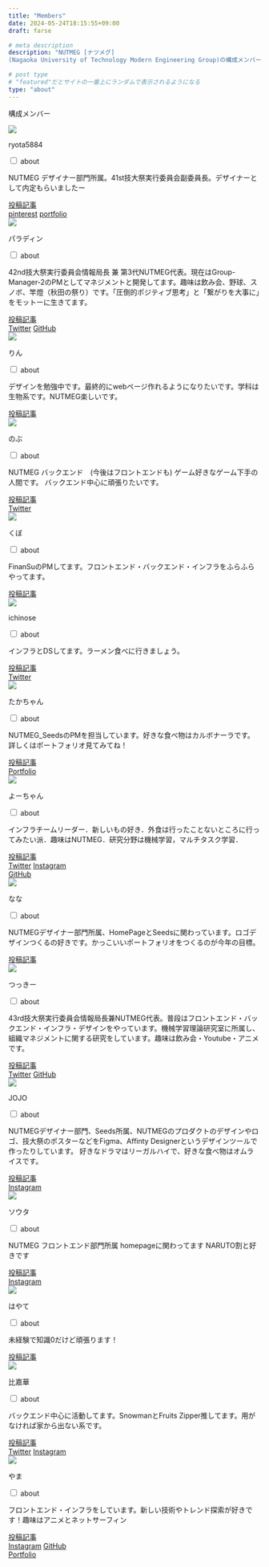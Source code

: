```yaml
---
title: "Members"
date: 2024-05-24T18:15:55+09:00
draft: farse

# meta description
description: "NUTMEG [ナツメグ]
(Nagaoka University of Technology Modern Engineering Group)の構成メンバーを紹介します。"

# post type
# "featured"だとサイトの一番上にランダムで表示されるようになる
type: "about"
---
```

構成メンバー

<div class="members-flex-box">
  <div class="members-flex-box__card">
  <image class="members-flex-box__card__img" src="../images/members/kobayashi.png">
  <p class="members-flex-box__card__name">ryota5884</p>
  <div class="members-flex-box__card__body">
    <input id="14" class="acd-check" type="checkbox">
    <label class="acd-label" for="14">about</label>
    <div class="acd-content">
      <p>NUTMEG デザイナー部門所属。41st技大祭実行委員会副委員長。デザイナーとして内定もらいましたー</p>
    </div>
  </div>
  <div class="members-flex-box__card__link">
    <a class="members-flex-box__card__post-list" href="https://blog.nutmeg.cloud/authors/ryota5884/">投稿記事</a><br>
    <a class="members-flex-box__card__post-list" href="https://pin.it/3xYYEw9">pinterest</a>
    <a class="members-flex-box__card__post-list" href="https://student.redesigner.jp/students/5e2c3b73ba0a846b7166acc2e59eaba5">portfolio</a>
  </div>
</div>

<div class="members-flex-box__card">
  <image class="members-flex-box__card__img" src="../images/members/harata.png">
  <p class="members-flex-box__card__name">パラディン</p>
  <div class="members-flex-box__card__body">
    <input id="13" class="acd-check" type="checkbox">
    <label class="acd-label" for="13">about</label>
    <div class="acd-content">
      <p>42nd技大祭実行委員会情報局長 兼 第3代NUTMEG代表。現在はGroup-Manager-2のPMとしてマネジメントと開発してます。趣味は飲み会、野球、スノボ、竿燈（秋田の祭り）です。「圧倒的ポジティブ思考」と「繋がりを大事に」をモットーに生きてます。</p>
    </div>
  </div>
  <div class="members-flex-box__card__link">
    <a class="members-flex-box__card__post-list" href="https://blog.nutmeg.cloud/authors/paladin/">投稿記事</a><br>
    <a class="members-flex-box__card__post-list" href="https://twitter.com/akanam521T">Twitter</a>
    <a class="members-flex-box__card__post-list" href="https://github.com/harata-t">GitHub</a>
  </div>
</div>

<div class="members-flex-box__card">
  <image class="members-flex-box__card__img" src="../images/members/rin.png">
  <p class="members-flex-box__card__name">りん</p>
  <div class="members-flex-box__card__body">
    <input id="17" class="acd-check" type="checkbox">
    <label class="acd-label" for="17">about</label>
    <div class="acd-content">
      <p>デザインを勉強中です。最終的にwebページ作れるようになりたいです。学科は生物系です。NUTMEG楽しいです。</p>
    </div>
  </div>
  <div class="members-flex-box__card__link">
    <a class="members-flex-box__card__post-list" href="https://blog.nutmeg.cloud/authors/rin/">投稿記事</a><br>
  </div>
</div>

<div class="members-flex-box__card">
  <image class="members-flex-box__card__img" src="../images/members/nobu.png">
  <p class="members-flex-box__card__name">のぶ</p>
  <div class="members-flex-box__card__body">
    <input id="18" class="acd-check" type="checkbox">
    <label class="acd-label" for="18">about</label>
    <div class="acd-content">
      <p>NUTMEG バックエンド　(今後はフロントエンドも) ゲーム好きなゲーム下手の人間です。 バックエンド中心に頑張りたいです。</p>
    </div>
  </div>
  <div class="members-flex-box__card__link">
    <a class="members-flex-box__card__post-list" href="https://blog.nutmeg.cloud/authors/nobu/">投稿記事</a><br>
    <a class="members-flex-box__card__post-list" href="https://twitter.com/@Kazuma_NUT">Twitter</a>
  </div>
</div>

<div class="members-flex-box__card">
  <image class="members-flex-box__card__img" src="../images/members/kubosaka.png">
  <p class="members-flex-box__card__name">くぼ</p>
  <div class="members-flex-box__card__body">
    <input id="20" class="acd-check" type="checkbox">
    <label class="acd-label" for="20">about</label>
    <div class="acd-content">
      <p>FinanSuのPMしてます。フロントエンド・バックエンド・インフラをふらふらやってます。</p>
    </div>
  </div>
  <div class="members-flex-box__card__link">
    <a class="members-flex-box__card__post-list" href="https://blog.nutmeg.cloud/authors/kubo/">投稿記事</a><br>
  </div>
</div>

<div class="members-flex-box__card">
  <image class="members-flex-box__card__img" src="../images/members/ichinose.png">
  <p class="members-flex-box__card__name">ichinose</p>
  <div class="members-flex-box__card__body">
    <input id="21" class="acd-check" type="checkbox">
    <label class="acd-label" for="21">about</label>
    <div class="acd-content">
      <p>インフラとDSしてます。ラーメン食べに行きましょう。</p>
    </div>
  </div>
  <div class="members-flex-box__card__link">
    <a class="members-flex-box__card__post-list" href="https://blog.nutmeg.cloud/authors/ichinose/">投稿記事</a><br>
    <a class="members-flex-box__card__post-list" href="https://twitter.com/nose_nagaoka">Twitter</a>
  </div>
</div>

<div class="members-flex-box__card">
  <image class="members-flex-box__card__img" src="../images/members/takasuka.png">
  <p class="members-flex-box__card__name">たかちゃん</p>
  <div class="members-flex-box__card__body">
    <input id="36" class="acd-check" type="checkbox">
    <label class="acd-label" for="36">about</label>
    <div class="acd-content">
      <p>NUTMEG_SeedsのPMを担当しています。好きな食べ物はカルボナーラです。詳しくはポートフォリオ見てみてね！</p>
    </div>
  </div>
  <div class="members-flex-box__card__link">
    <a class="members-flex-box__card__post-list" href="https://blog.nutmeg.cloud/authors/taka-chan/">投稿記事</a><br>
    <a class="members-flex-box__card__post-list" href="https://takumi-portfolio.vercel.app/">Portfolio</a>
  </div>
</div>

<div class="members-flex-box__card">
  <image class="members-flex-box__card__img" src="../images/members/iida.png">
  <p class="members-flex-box__card__name">よーちゃん</p>
  <div class="members-flex-box__card__body">
    <input id="35" class="acd-check" type="checkbox">
    <label class="acd-label" for="35">about</label>
    <div class="acd-content">
      <p>インフラチームリーダー．新しいもの好き．外食は行ったことないところに行ってみたい派．趣味はNUTMEG．研究分野は機械学習，マルチタスク学習．</p>
    </div>
  </div>
  <div class="members-flex-box__card__link">
    <a class="members-flex-box__card__post-list" href="https://blog.nutmeg.cloud/authors/i2/">投稿記事</a><br>
    <a class="members-flex-box__card__post-list" href="https://twitter.com/iodine2_">Twitter</a>
    <a class="members-flex-box__card__post-list" href="https://www.instagram.com/___yosuke.i/">Instagram</a><br>
    <a class="members-flex-box__card__post-list" href="https://github.com/YosukeIida">GitHub</a>
  </div>
</div>

<div class="members-flex-box__card">
  <image class="members-flex-box__card__img" src="../images/members/hasegawa.png">
  <p class="members-flex-box__card__name">なな</p>
  <div class="members-flex-box__card__body">
    <input id="34" class="acd-check" type="checkbox">
    <label class="acd-label" for="34">about</label>
    <div class="acd-content">
      <p>NUTMEGデザイナー部門所属、HomePageとSeedsに関わっています。ロゴデザインつくるの好きです。かっこいいポートフォリオをつくるのが今年の目標。</p>
    </div>
  </div>
  <div class="members-flex-box__card__link">
    <a class="members-flex-box__card__post-list" href="https://blog.nutmeg.cloud/authors/nana/">投稿記事</a>
  </div>
</div>

<div class="members-flex-box__card">
  <image class="members-flex-box__card__img" src="../images/members/wakatsuki.png">
  <p class="members-flex-box__card__name">つっきー</p>
  <div class="members-flex-box__card__body">
    <input id="33" class="acd-check" type="checkbox">
    <label class="acd-label" for="33">about</label>
    <div class="acd-content">
      <p>43rd技大祭実行委員会情報局長兼NUTMEG代表。普段はフロントエンド・バックエンド・インフラ・デザインをやっています。機械学習理論研究室に所属し、組織マネジメントに関する研究をしています。趣味は飲み会・Youtube・アニメです。</p>
    </div>
  </div>
  <div class="members-flex-box__card__link">
    <a class="members-flex-box__card__post-list" href="https://blog.nutmeg.cloud/authors/tsukki/">投稿記事</a><br>
    <a class="members-flex-box__card__post-list" href="https://twitter.com/koki_wakatsuki">Twitter</a>
    <a class="members-flex-box__card__post-list" href="https://github.com/KokiWakatsuki">GitHub</a>
  </div>
</div>

<div class="members-flex-box__card">
  <image class="members-flex-box__card__img" src="../images/members/JOJO.png">
  <p class="members-flex-box__card__name">JOJO</p>
  <div class="members-flex-box__card__body">
    <input id="25" class="acd-check" type="checkbox">
    <label class="acd-label" for="25">about</label>
    <div class="acd-content">
      <p>NUTMEGデザイナー部門、Seeds所属、NUTMEGのプロダクトのデザインやロゴ、技大祭のポスターなどをFigma、Affinty Designerというデザインツールで作ったりしています。 好きなドラマはリーガルハイで、好きな食べ物はオムライスです。</p>
    </div>
  </div>
  <div class="members-flex-box__card__link">
    <a class="members-flex-box__card__post-list" href="https://blog.nutmeg.cloud/authors/JOJO/">投稿記事</a><br>
    <a class="members-flex-box__card__post-list" href="https://instagram.com/jeu_norappe?igshid=OGQ5ZDc2ODk2ZA==">Instagram</a>
  </div>
</div>

<div class="members-flex-box__card">
  <image class="members-flex-box__card__img" src="../images/members/kotake.png">
  <p class="members-flex-box__card__name">ソウタ</p>
  <div class="members-flex-box__card__body">
    <input id="28" class="acd-check" type="checkbox">
    <label class="acd-label" for="28">about</label>
    <div class="acd-content">
      <p>NUTMEG フロントエンド部門所属 homepageに関わってます NARUTO割と好きです</p>
    </div>
  </div>
  <div class="members-flex-box__card__link">
    <a class="members-flex-box__card__post-list" href="https://blog.nutmeg.cloud/authors/sota/">投稿記事</a><br>
    <a class="members-flex-box__card__post-list" href="https://www.instagram.com/kotume.1024/">Instagram</a>
  </div>
</div>

<div class="members-flex-box__card">
  <image class="members-flex-box__card__img" src="../images/members/akiyama.png">
  <p class="members-flex-box__card__name">はやて</p>
  <div class="members-flex-box__card__body">
    <input id="44" class="acd-check" type="checkbox">
    <label class="acd-label" for="44">about</label>
    <div class="acd-content">
      <p>未経験で知識0だけど頑張ります！</p>
    </div>
  </div>
  <div class="members-flex-box__card__link">
    <a class="members-flex-box__card__post-list" href="https://blog.nutmeg.cloud/authors/hayate/">投稿記事</a><br>
  </div>
</div>

<div class="members-flex-box__card">
  <image class="members-flex-box__card__img" src="../images/members/hikahana.png">
  <p class="members-flex-box__card__name">比嘉華</p>
  <div class="members-flex-box__card__body">
    <input id="27" class="acd-check" type="checkbox">
    <label class="acd-label" for="27">about</label>
    <div class="acd-content">
      <p>バックエンド中心に活動してます。SnowmanとFruits Zipper推してます。用がなければ家から出ない系です。</p>
    </div>
  </div>
  <div class="members-flex-box__card__link">
    <a class="members-flex-box__card__post-list" href="https://blog.nutmeg.cloud/authors/hikahana/">投稿記事</a><br>
    <a class="members-flex-box__card__post-list" href="https://x.com/mikan_hrn">Twitter</a>
    <a class="members-flex-box__card__post-list" href="https://www.instagram.com/hnd.hkr_?igsh=Ync3aDhmczJnaTBn&utm_source=qr">Instagram</a>
  </div>
</div>

<div class="members-flex-box__card">
  <image class="members-flex-box__card__img" src="../images/members/takayama.png">
  <p class="members-flex-box__card__name">やま</p>
  <div class="members-flex-box__card__body">
    <input id="56" class="acd-check" type="checkbox">
    <label class="acd-label" for="56">about</label>
    <div class="acd-content">
      <p>フロントエンド・インフラをしています。新しい技術やトレンド探索が好きです！趣味はアニメとネットサーフィン</p>
    </div>
  </div>
  <div class="members-flex-box__card__link">
    <a class="members-flex-box__card__post-list" href="https://blog.nutmeg.cloud/authors/yama/">投稿記事</a><br>
    <a class="members-flex-box__card__post-list" href="https://www.instagram.com/mikan_taka.h/">Instagram</a>
    <a class="members-flex-box__card__post-list" href="https://github.com/TkymHrt">GitHub</a><br>
    <a class="members-flex-box__card__post-list" href="https://tkymhrt-portfolio.pages.dev/">Portfolio</a>
  </div>
</div>

</div>
